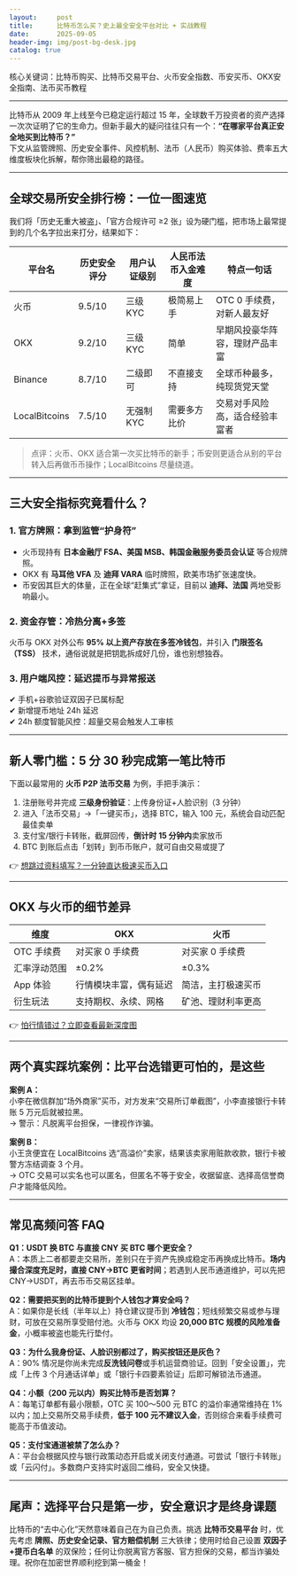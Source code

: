 ```yaml
---
layout:     post
title:      比特币怎么买？史上最全安全平台对比 + 实战教程
date:       2025-09-05
header-img: img/post-bg-desk.jpg
catalog: true
---
```


核心关键词：比特币购买、比特币交易平台、火币安全指数、币安买币、OKX安全指南、法币买币教程

---

比特币从 2009 年上线至今已稳定运行超过 15 年，全球数千万投资者的资产选择一次次证明了它的生命力。但新手最大的疑问往往只有一个：**“在哪家平台真正安全地买到比特币？”**  
下文从监管牌照、历史安全事件、风控机制、法币（人民币）购买体验、费率五大维度板块化拆解，帮你筛出最稳的路径。

---

## 全球交易所安全排行榜：一位一图速览

我们将「历史无重大被盗」、「官方合规许可 ≥2 张」设为硬门槛，把市场上最常提到的几个名字拉出来打分，结果如下：

| 平台名 | 历史安全评分 | 用户认证级别 | 人民币法币入金难度 | 特点一句话 |
|---|---|---|---|---|
| 火币 | 9.5/10 | 三级 KYC | 极简易上手 | OTC 0 手续费，对新人最友好 |
| OKX | 9.2/10 | 三级 KYC | 简单 | 早期风投豪华阵容，理财产品丰富 |
| Binance | 8.7/10 | 二级即可 | 不直接支持 | 全球币种最多，纯现货党天堂 |
| LocalBitcoins | 7.5/10 | 无强制 KYC | 需要多方比价 | 交易对手风险高，适合经验丰富者 |

> 点评：火币、OKX 适合第一次买比特币的新手；币安则更适合从别的平台转入后再做币币操作；LocalBitcoins 尽量绕道。

---

## 三大安全指标究竟看什么？

### 1. 官方牌照：拿到监管“护身符”  
- 火币现持有 **日本金融厅 FSA、美国 MSB、韩国金融服务委员会认证** 等合规牌照。  
- OKX 有 **马耳他 VFA** 及 **迪拜 VARA** 临时牌照，欧美市场扩张速度快。  
- 币安因其巨大的体量，正在全球“赶集式”拿证，目前以 **迪拜、法国** 两地受影响最小。

### 2. 资金存管：冷热分离+多签  
火币与 OKX 对外公布 **95% 以上资产存放在多签冷钱包**，并引入 **门限签名（TSS）** 技术，通俗说就是把钥匙拆成好几份，谁也别想独吞。

### 3. 用户端风控：延迟提币与异常报送  
✔ 手机+谷歌验证双因子已属标配  
✔ 新增提币地址 24h 延迟  
✔ 24h 额度智能风控：超量交易会触发人工审核  

---

## 新人零门槛：5 分 30 秒完成第一笔比特币

下面以最常用的 **火币 P2P 法币交易** 为例，手把手演示：

1. 注册账号并完成 **三级身份验证**：上传身份证+人脸识别（3 分钟）  
2. 进入「法币交易」→「一键买币」，选择 BTC，输入 100 元，系统会自动匹配最佳卖单  
3. 支付宝/银行卡转账，截屏回传，**倒计时 15 分钟内**卖家放币  
4. BTC 到账后点击「划转」到币币账户，就可自由交易或提了

👉 [想跳过资料填写？一分钟直达极速买币入口](https://okxdog.com/)

---

## OKX 与火币的细节差异

| 维度 | OKX | 火币 |
|---|---|---|
| OTC 手续费 | 对买家 0 手续费 | 对买家 0 手续费 |
| 汇率浮动范围 | ±0.2% | ±0.3% |
| App 体验 | 行情模块丰富，偶有延迟 | 简洁，主打极速买币 |
| 衍生玩法 | 支持期权、永续、网格 | 矿池、理财利率更高 |

👉 [怕行情错过？立即查看最新深度图](https://okxdog.com/)

---

## 两个真实踩坑案例：比平台选错更可怕的，是这些

**案例 A：**  
小李在微信群加“场外商家”买币，对方发来“交易所订单截图”，小李直接银行卡转账 5 万元后就被拉黑。  
→ 警示：凡脱离平台担保，一律视作诈骗。

**案例 B：**  
小王贪便宜在 LocalBitcoins 选“高溢价”卖家，结果该卖家用赃款收款，银行卡被警方冻结调查 3 个月。  
→ OTC 交易可以实名也可以匿名，但匿名不等于安全，收据留底、选择高信誉商户才能降低风险。

---

## 常见高频问答 FAQ

**Q1：USDT 换 BTC 与直接 CNY 买 BTC 哪个更安全？**  
A：本质上二者都要走交易所，差别只在于资产先换成稳定币再换成比特币。**场内撮合深度充足时，直接 CNY→BTC 更省时间**；若遇到人民币通道维护，可以先把 CNY→USDT，再去币币交易区挂单。

**Q2：需要把买到的比特币提到个人钱包才算安全吗？**  
A：如果你是长线（半年以上）持仓建议提币到 **冷钱包**；短线频繁交易或参与理财，可放在交易所享受赔付池。火币与 OKX 均设 **20,000 BTC 规模的风险准备金**，小概率被盗也能先行垫付。

**Q3：为什么我身份证、人脸识别都过了，购买按钮还是灰色？**  
A：90% 情况是你尚未完成**反洗钱问卷**或手机运营商验证。回到「安全设置」，完成「上传 3 个月通话详单」或「银行卡四要素验证」后即可解锁法币通道。

**Q4：小额（200 元以内）购买比特币是否划算？**  
A：每笔订单都有最小限额，OTC 买 100～500 元 BTC 的溢价率通常维持在 1% 以内；加上交易所交易手续费，**低于 100 元不建议入金**，否则综合来看手续费可能高于币值波动。

**Q5：支付宝通道被禁了怎么办？**  
A：平台会根据风控与银行政策动态开启或关闭支付通道。可尝试「银行卡转账」或「云闪付」。多数商户支持实时返回二维码，安全又快捷。

---

## 尾声：选择平台只是第一步，安全意识才是终身课题

比特币的“去中心化”天然意味着自己在为自己负责。挑选 **比特币交易平台** 时，优先考虑 **牌照、历史安全记录、官方赔偿机制** 三大铁律；使用时给自己设置 **双因子+提币白名单** 的双保险；任何让你脱离官方客服、官方担保的交易，都当诈骗处理。祝你在加密世界顺利挖到第一桶金！